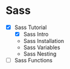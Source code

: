 # Sass

- [x] Sass Tutorial
    - [x] Sass Intro
    -  Sass Installation
    -  Sass Variables
    -  Sass Nesting
- [ ] Sass Functions
